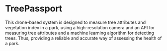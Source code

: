 # TreePassport
This drone-based system is designed to measure tree attributes and vegetation index in a park, using a high-resolution camera and an API for measuring tree attributes and a machine learning algorithm for detecting trees. Thus, providing a reliable and accurate way of assessing the health of a park.
